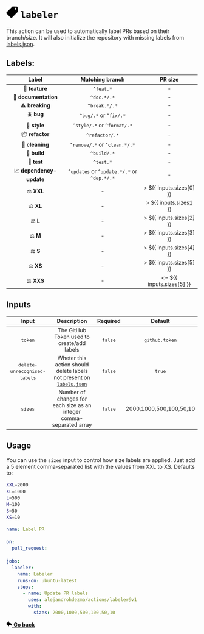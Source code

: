 # <img height=30 src="../.github/icons/labeler.svg"> `labeler`

This action can be used to automatically label PRs based on their branch/size.
It will also initialize the repository with missing labels from [labels.json][1].

## Labels:

| Label | Matching branch | PR size |
| :---: | :---: | :---: |
| :rocket: **feature** | `^feat.*` | - |
| :blue_book: **documentation** | `^doc.*/.*` | - |
| :warning: **breaking** | `^break.*/.*` | - |
| :beetle: **bug** | `^bug/.*` or `^fix/.*` | - |
| :lipstick: **style** | `^style/.*` or `^format/.*` | - |
| :package: **refactor** | `^refactor/.*` | - |
| :broom: **cleaning** | `^remove/.*` or `^clean.*/.*` | - |
| :wrench: **build** | `^build/.*` | - |
| :test_tube: **test** | `^test.*` | - |
| :chart_with_upwards_trend: **dependency-update** | `^updates` or `^update.*/.*` or `^dep.*/.*` | - |
| :balance_scale: **XXL** | - | > ${{ inputs.sizes[0] }} |
| :balance_scale: **XL** | - | > ${{ inputs.sizes[1] }} |
| :balance_scale: **L** | - | > ${{ inputs.sizes[2] }} |
| :balance_scale: **M** | - | > ${{ inputs.sizes[3] }} |
| :balance_scale: **S** | - | > ${{ inputs.sizes[4] }} |
| :balance_scale: **XS** | - | > ${{ inputs.sizes[5] }} |
| :balance_scale: **XXS** | - | <= ${{ inputs.sizes[5] }} |

## Inputs

| Input | Description | Required | Default |
| :--: | :--: | :--: | :--: |
| `token` | The GitHub Token used to create/add labels | `false` | `github.token` |
| `delete-unrecognised-labels` | Wheter this action should delete labels not present on [`labels.json`][1] | `false` | `true` |
| `sizes` | Number of changes for each size as an integer comma-separated array | `false` | 2000,1000,500,100,50,10 |

## Usage

You can use the `sizes` input to control how size labels are applied. Just
add a 5 element comma-separated list with the values from XXL to XS. Defaults to:

```bash
XXL=2000
XL=1000
L=500
M=100
S=50
XS=10
```

```yaml
name: Label PR

on:
  pull_request:

jobs:
  labeler:
    name: Labeler
    runs-on: ubuntu-latest
    steps:
      - name: Update PR labels
        uses: alejandrohdezma/actions/labeler@v1
        with:
          sizes: 2000,1000,500,100,50,10
```

<a href="../README.md#available-actions"><img height=15 src="../.github/icons/go-back.svg"> <b>Go back</b></a>

[1]: https://github.com/alejandrohdezma/actions/blob/v1/labeler/labels.json
